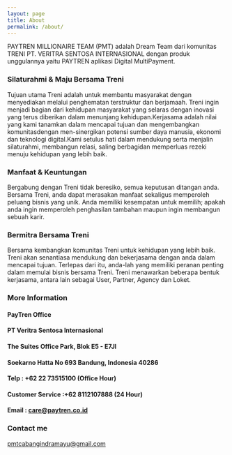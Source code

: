 ```yaml
---
layout: page
title: About
permalink: /about/
---
```


PAYTREN MILLIONAIRE TEAM (PMT) adalah Dream Team dari komunitas TRENI PT. VERITRA SENTOSA INTERNASIONAL dengan produk unggulannya yaitu PAYTREN aplikasi Digital MultiPayment.


### Silaturahmi & Maju Bersama Treni

Tujuan utama Treni adalah untuk membantu masyarakat dengan menyediakan melalui penghematan terstruktur dan berjamaah.
Treni ingin menjadi bagian dari kehidupan masyarakat yang selaras dengan inovasi yang terus diberikan dalam menunjang kehidupan.Kerjasama adalah nilai yang kami tanamkan dalam mencapai tujuan dan mengembangkan komunitasdengan men-sinergikan potensi sumber daya manusia, ekonomi dan teknologi digital.Kami setulus hati dalam mendukung serta menjalin silaturahmi, membangun relasi, saling berbagidan memperluas rezeki menuju kehidupan yang lebih baik.


### Manfaat & Keuntungan

Bergabung dengan Treni tidak beresiko, semua keputusan ditangan anda. Bersama Treni, anda dapat merasakan manfaat sekaligus memperoleh peluang bisnis yang unik.
Anda memiliki kesempatan untuk memilih; apakah anda ingin memperoleh penghasilan tambahan maupun ingin membangun sebuah karir.


### Bermitra Bersama Treni

Bersama kembangkan komunitas Treni untuk kehidupan yang lebih baik. Treni akan senantiasa mendukung dan bekerjasama dengan anda dalam mencapai tujuan. Terlepas dari itu, anda-lah yang memiliki peranan penting dalam memulai bisnis bersama Treni.
Treni menawarkan beberapa bentuk kerjasama, antara lain sebagai User, Partner, Agency dan Loket.

### More Information

#### PayTren Office
#### PT Veritra Sentosa Internasional
#### The Suites Office Park, Blok E5 - E7Jl 
#### Soekarno Hatta No 693 Bandung, Indonesia 40286
#### Telp : +62 22 73515100 (Office Hour)
#### Customer Service :+62 8112107888 (24 Hour)
#### Email : care@paytren.co.id

### Contact me

pmtcabangindramayu@gmail.com
